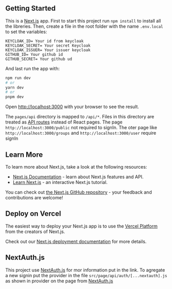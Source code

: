 ## Getting Started
This is a [Next.js](https://nextjs.org/) app. First to start this project run `npm install` to install all the libreries.
Then, create a file in the root folder with the name `.env.local` to set the variables:

```
KEYCLOAK_ID= Your id from keycloak
KEYCLOAK_SECRET= Your secret Keycloak
KEYCLOAK_ISSUER= Your issuer keycloak
GITHUB_ID= Your github id
GITHUB_SECRET= Your github ud
```
And last run the app with:

```bash
npm run dev
# or
yarn dev
# or
pnpm dev
```

Open [http://localhost:3000](http://localhost:3000) with your browser to see the result.

The `pages/api` directory is mapped to `/api/*`. Files in this directory are treated as [API routes](https://nextjs.org/docs/api-routes/introduction) instead of React pages. The page `http://localhost:3000/public` not required to signIn. The oter page like `http://localhost:3000/groups` and `http://localhost:3000/user` require signIn 


## Learn More

To learn more about Next.js, take a look at the following resources:

- [Next.js Documentation](https://nextjs.org/docs) - learn about Next.js features and API.
- [Learn Next.js](https://nextjs.org/learn) - an interactive Next.js tutorial.

You can check out [the Next.js GitHub repository](https://github.com/vercel/next.js/) - your feedback and contributions are welcome!

## Deploy on Vercel

The easiest way to deploy your Next.js app is to use the [Vercel Platform](https://vercel.com/new?utm_medium=default-template&filter=next.js&utm_source=create-next-app&utm_campaign=create-next-app-readme) from the creators of Next.js.

Check out our [Next.js deployment documentation](https://nextjs.org/docs/deployment) for more details.

## NextAuth.js

This project use [NextAuth.js](https://next-auth.js.org/getting-started/introduction) for mor information put in the link.
To agregate a new signin put the provider in the file `src/page/api/auth/[...nextauth].js` as shown in provider on the page from [NextAuth.js](https://next-auth.js.org/providers/)
